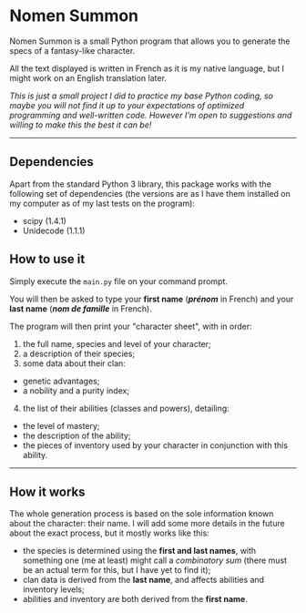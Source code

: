 # Nomen Summon

Nomen Summon is a small Python program that allows you to generate the specs of a fantasy-like character.

All the text displayed is written in French as it is my native language, but I might work on an English translation later.

*This is just a small project I did to practice my base Python coding, so maybe you will not find it up to your expectations of optimized programming and well-written code. However I'm open to suggestions and willing to make this the best it can be!*

---

## Dependencies
Apart from the standard Python 3 library, this package works with the following set of dependencies (the versions are as I have them installed on my computer as of my last tests on the program):
- scipy (1.4.1)
- Unidecode (1.1.1)

## How to use it
Simply execute the `main.py` file on your command prompt. 

You will then be asked to type your **first name** (***prénom*** in French) and your **last name** (***nom de famille*** in French).

The program will then print your "character sheet", with in order:
1. the full name, species and level of your character;
2. a description of their species;
3. some data about their clan: 
  - genetic advantages;
  - a nobility and a purity index;
4. the list of their abilities (classes and powers), detailing:
  - the level of mastery;
  - the description of the ability;
  - the pieces of inventory used by your character in conjunction with this ability.

---

## How it works
The whole generation process is based on the sole information known about the character: their name.
I will add some more details in the future about the exact process, but it mostly works like this:
- the species is determined using the **first and last names**, with something one (me at least) might call a *combinatory sum* (there must be an actual term for this, but I have yet to find it);
- clan data is derived from the **last name**, and affects abilities and inventory levels;
- abilities and inventory are both derived from the **first name**.
